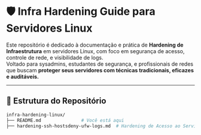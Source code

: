 # 🛡️ Infra Hardening Guide para Servidores Linux

Este repositório é dedicado à documentação e prática de **Hardening de Infraestrutura** em servidores Linux, com foco em segurança de acesso, controle de rede, e visibilidade de logs.  
Voltado para sysadmins, estudantes de segurança, e profissionais de redes que buscam **proteger seus servidores com técnicas tradicionais, eficazes e auditáveis.**

---

## 📂 Estrutura do Repositório

```bash
infra-hardening-linux/
├── README.md               # Você está aqui
├── hardening-ssh-hostsdeny-ufw-logs.md  # Hardening de Acesso ao Servidor via SSH com hosts.deny + Logs + UFW

